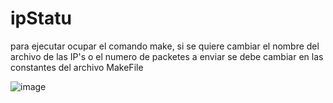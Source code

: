 # ipStatu

para ejecutar ocupar el comando make, si se quiere cambiar el nombre del archivo de las IP's o el numero de packetes a enviar se debe cambiar en las constantes del archivo MakeFile

![image](https://user-images.githubusercontent.com/50720951/201544610-a63e87bc-b209-4239-b47a-1e6016e2bc32.png)

